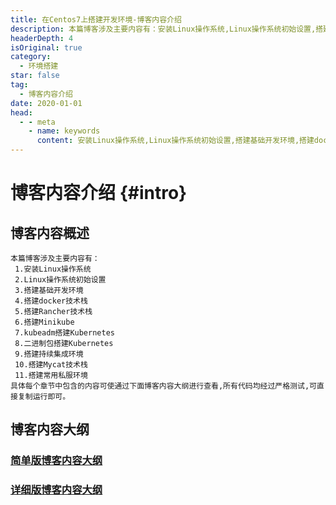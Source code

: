```yaml
---
title: 在Centos7上搭建开发环境-博客内容介绍
description: 本篇博客涉及主要内容有：安装Linux操作系统,Linux操作系统初始设置,搭建基础开发环境,搭建docker技术栈,搭建Rancher技术栈,搭建Minikube,kubeadm搭建Kubernetes,二进制包搭建Kubernetes,搭建持续集成环境,搭建Mycat技术栈,搭建常用私服环境,具体每个章节中包含的内容可使通过下面博客内容大纲进行查看,所有代码均经过严格测试,可直接复制运行即可。
headerDepth: 4
isOriginal: true
category:
  - 环境搭建
star: false
tag:
  - 博客内容介绍
date: 2020-01-01
head:
  - - meta
    - name: keywords
      content: 安装Linux操作系统,Linux操作系统初始设置,搭建基础开发环境,搭建docker技术栈,搭建Rancher技术栈,搭建Minikube,kubeadm搭建Kubernetes,二进制包搭建Kubernetes,搭建持续集成环境,搭建Mycat技术栈,搭建常用私服环境,
---
```

<Banner localtion="/banner/particles/particles.html"/>

# 博客内容介绍 {#intro}
## 博客内容概述
    本篇博客涉及主要内容有：
     1.安装Linux操作系统
     2.Linux操作系统初始设置
     3.搭建基础开发环境
     4.搭建docker技术栈
     5.搭建Rancher技术栈
     6.搭建Minikube
     7.kubeadm搭建Kubernetes
     8.二进制包搭建Kubernetes
     9.搭建持续集成环境
     10.搭建Mycat技术栈
     11.搭建常用私服环境
	具体每个章节中包含的内容可使通过下面博客内容大纲进行查看,所有代码均经过严格测试,可直接复制运行即可。
## 博客内容大纲

###	<a href="/enhance/markmap/environment/centos/centos7/centos7-outline2.html" target="_blank">简单版博客内容大纲</a>
<!--最深展示二级标题内容-->
<Markmap localtion="/enhance/markmap/environment/centos/centos7/centos7-outline2.html"/>

>
<!--最深展示五级标题内容-->
###	<a href="/enhance/markmap/environment/centos/centos7/centos7-outline3.html" target="_blank">详细版博客内容大纲</a>
<Markmap localtion="/enhance/markmap/environment/centos/centos7/centos7-outline3.html"/>

>

